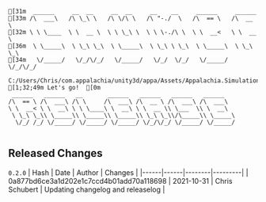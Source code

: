 ```
[31m  ______     __  __     __  __     __    __     ______     ______    
[33m /\  ___\   /\ \_\ \   /\ \/\ \   /\ "-./  \   /\  == \   /\  __ \   
[32m \ \ \____  \ \  __ \  \ \ \_\ \  \ \ \-./\ \  \ \  __<   \ \  __ \  
[36m  \ \_____\  \ \_\ \_\  \ \_____\  \ \_\ \ \_\  \ \_____\  \ \_\ \_\ 
[34m   \/_____/   \/_/\/_/   \/_____/   \/_/  \/_/   \/_____/   \/_/\/_/ 
                                                                    
C:/Users/Chris/com.appalachia/unity3d/appa/Assets/Appalachia.Simulation
[1;32;49m Let's go!  [0m
 ______   ______   __       ______   ______   ______   ______    
/\  == \ /\  ___\ /\ \     /\  ___\ /\  __ \ /\  ___\ /\  ___\   
\ \  __< \ \  __\ \ \ \____\ \  __\ \ \  __ \\ \___  \\ \  __\   
 \ \_\ \_\\ \_____\\ \_____\\ \_____\\ \_\ \_\\/\_____\\ \_____\ 
  \/_/ /_/ \/_____/ \/_____/ \/_____/ \/_/\/_/ \/_____/ \/_____/ 
                                                                 
```


## Released Changes

`0.2.0`
| Hash | Date | Author | Changes |
|------|------|--------|---------|
| 0a877bd6ce3a1d202e1c7ccd4b01add70a118698 | 2021-10-31 | Chris Schubert | Updating changelog and releaselog |

